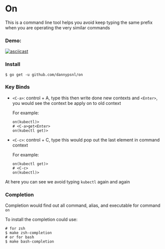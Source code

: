 # On

This is a command line tool helps you avoid keep typing the same prefix when you are operating the very similar commands

### Demo:

[![asciicast](https://asciinema.org/a/5s6FVyl2WsU7UeM3BYrfK3gdu.svg)](https://asciinema.org/a/5s6FVyl2WsU7UeM3BYrfK3gdu)

### Install

```
$ go get -u github.com/dannypsnl/on
```

### Key Binds

- `<C-a>`: control + A, type this then write done new contexts and `<Enter>`, you would see the context be apply on to old context

    For example:
    ```
    on(kubectl)>
    # <C-a>get<Enter>
    on(kubectl get)>
    ```
- `<C-c>`: control + C, type this would pop out the last element in command context

    For example:
    ```
    on(kubectl get)>
    # <C-c>
    on(kubectl)>
    ```

At here you can see we avoid typing `kubectl` again and again

### Completion

Completion would find out all command, alias, and executable for command `on`

To install the completion could use:

```
# for zsh
$ make zsh-completion
# or for bash
$ make bash-completion
```
